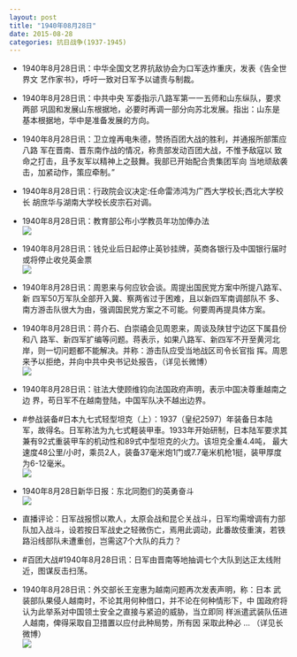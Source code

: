 ```yaml
---
layout: post
title: "1940年08月28日"
date: 2015-08-28
categories: 抗日战争(1937-1945)
---
```


<meta name="referrer" content="no-referrer" />

- 1940年8月28日讯：中华全国文艺界抗敌协会为口军迭炸重庆，发表《告全世界文 艺作家书》，呼吁一致对日军予以谴责与制裁。 

- 1940年8月28日讯：中共中央 军委指示八路军第一一五师和山东纵队，要求两部 巩固和发展山东根据地，必要时再调一部分向苏北发展。指出：山东是 基本根据地，华中是准备发展的方向。 

- 1940年8月28日讯：卫立煌再电朱德，赞扬百团大战的胜利，并通报所部策应八路 军在晋南、晋东南作战的情况，称贵部发动百团大战，不惟予敌寇以 致命之打击，且予友军以精神上之鼓舞。我部已开始配合贵集团军向 当地顽敌袭击，加紧动作，策应牵制。” 

- 1940年8月28日讯：行政院会议决定:任命雷沛鸿为广西大学校长;西北大学校长 胡庶华与湖南大学校长皮宗石对调。 

- 1940年8月28日讯：教育部公布小学教员年功加俸办法 <br/><img src="https://ww3.sinaimg.cn/large/aca367d8jw1evij3qzitnj20lt0h1n2a.jpg" />

- 1940年8月28日讯：钱兑业后日起停止英钞挂牌，英商各银行及中国银行届时或将停止收兑英金票 <br/><img src="https://ww1.sinaimg.cn/large/aca367d8jw1evihdf70a6j20iq0hc781.jpg" />

- 1940年8月28日讯：周恩来与何应钦会谈。周提出国民党方案中所提八路军、新 四军50万军队全部开入冀、察两省过于困难，且以新四军南调部队不 多、南方游击队很大为由，强调国民党方案之不可能。何要周再提具体方案。 

- 1940年8月28日讯：蒋介石、白崇禧会见周恩来，周谈及陕甘宁边区下属县份和八 路军、新四军扩编等问题。蒋表示，如果八路军、新四军不开至黄河北 岸，则一切问题都不能解决。并称：游击队应受当地战区司令长官指 挥。周恩来予以拒绝，并向中共中央书记处报告，（详见长微博） <br/><img src="https://ww4.sinaimg.cn/large/aca367d8jw1evi6yrvl8fj20c80aymyk.jpg" />

- 1940年8月28日讯：驻法大使顾维钧向法国政府声明，表示中国决尊重越南之边 界，苟日军不在越南登陆，中国军队决不越出边界。 

- #参战装备#日本九七式轻型坦克（上）：1937（皇纪2597）年装备日本陆军，故得名。日军称法为九七式軽装甲車。1933年开始研制，日本陆军要求其兼有92式重装甲车的机动性和89式中型坦克的火力。该坦克全重4.4吨， 最大速度48公里/小时，乘员2人，装备37毫米炮1门或7.7毫米机枪1挺，装甲厚度为6-12毫米。 <br/><img src="https://ww4.sinaimg.cn/large/aca367d8jw1evi3hzbvj7j206y0dj0tr.jpg" />

- 1940年8月28日新华日报：东北同胞们的英勇奋斗 <br/><img src="https://ww3.sinaimg.cn/large/aca367d8jw1evi1rhquvgj211x0hztfr.jpg" />

- 直播评论：日军战报惯以欺人，太原会战和昆仑关战斗，日军均需增调有力部队加入战斗，设若按日军战史之轻微伤亡，焉用此调动，此番故伎重演，若铁路沿线部队未遭重创，岂需这7个大队的兵力？ 

- #百团大战#1940年8月28日讯：日军由晋南等地抽调七个大队到达正太线附近，图谋反击扫荡。 

- 1940年8月28日讯：外交部长王宠惠为越南问题再次发表声明，称：日本 武装部队果侵人越南时，不论其用何种借口，并不论在何种情形下，中 国政府将认为此举系对中国领土安全之直接与紧迫的威胁，当立即同 样派遣武装队伍进人越南，俾得采取自卫措置以应付此种局势，所有因 采取此种必 ... （详见长微博） <br/><img src="https://ww1.sinaimg.cn/large/aca367d8jw1evhyam1rzmj20c8090ab8.jpg" />

